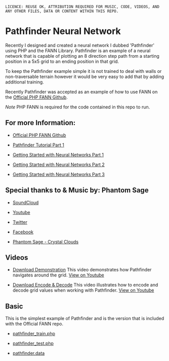 `LICENCE: REUSE OK, ATTRIBUTION REQUIRED FOR MUSIC, CODE, VIDEOS, AND ANY OTHER FILES, DATA OR CONTENT WITHIN THIS REPO.`


# Pathfinder Neural Network 

Recently I designed and created a neural network I dubbed 'Pathfinder' using PHP and the FANN Library. Pathfinder is an example of a neural network that is capable of plotting an 8 direction step path from a starting position in a 5x5 grid to an ending position in that grid. 

To keep the Pathfinder example simple it is not trained to deal with walls or non-traversable terrain however it would be very easy to add that by adding additional training. 

Recently Pathfinder was accepted as an example of how to use FANN on the [Official PHP FANN Github](https://github.com/bukka/php-fann).

*Note* PHP FANN is required for the code contained in this repo to run.

## For more Information: 

* [Official PHP FANN Github](https://github.com/bukka/php-fann)

* [Pathfinder Tutorial Part 1](http://www.joyharvel.com/pathfinding-from-scratch-using-a-neural-network/)

* [Getting Started with Neural Networks Part 1](http://www.joyharvel.com/getting-started-with-neural-networks-using-the-fann-library-php-and-c9-io/)

* [Getting Started with Neural Networks Part 2](http://www.joyharvel.com/getting-started-with-neural-networks-using-the-fann-library-php-and-c9-io-part-2/)

* [Getting Started with Neural Networks Part 3](http://www.joyharvel.com/getting-started-with-neural-networks-using-the-fann-library-php-and-c9-io-part-3/)


## Special thanks to & Music by: Phantom Sage
* [SoundCloud](https://soundcloud.com/phantomsage)

* [Youtube](http://www.youtube.com/user/Sl8Tl330f5)

* [Twitter](https://twitter.com/_phantomsage_)

* [Facebook](https://www.facebook.com/thefantomofficial)

* [Phantom Sage - Crystal Clouds](https://www.youtube.com/watch?v=tRHk-DavCjc)


## Videos
* [Download Demonstration](Videos/Demonstration.m4v) This video demonstrates how Pathfinder navigates around the grid. [View on Youtube](https://www.youtube.com/watch?v=0zSrQh-wqxM) 

* [Download Encode & Decode](Videos/Encode_Decode_Grid.mp4) This video illustrates how to encode and decode grid values when working with Pathfinder. [View on Youtube](https://www.youtube.com/watch?v=jMNFCYP8Ixs)


## Basic
This is the simplest example of Pathfinder and is the version that is included with the Official FANN repo.

* [pathfinder_train.php](Basic/pathfinder_train.php)

* [pathfinder_test.php](Basic/pathfinder_test.php)

* [pathfinder.data](Basic/pathfinder.data)

